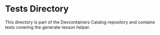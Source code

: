 # Tests Directory

This directory is part of the Devcontainers Catalog repository and contains tests covering the generate-lesson helper.

